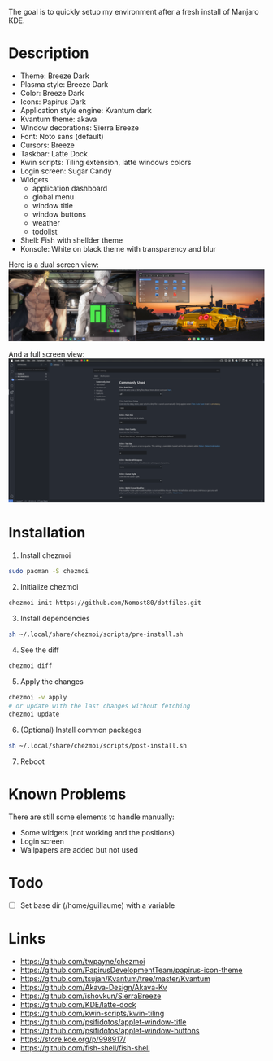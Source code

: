 The goal is to quickly setup my environment after a fresh install of Manjaro KDE.

# Description

* Theme: Breeze Dark
* Plasma style: Breeze Dark
* Color: Breeze Dark
* Icons: Papirus Dark
* Application style engine: Kvantum dark
* Kvantum theme: akava
* Window decorations: Sierra Breeze
* Font: Noto sans (default)
* Cursors: Breeze
* Taskbar: Latte Dock
* Kwin scripts: Tiling extension, latte windows colors
* Login screen: Sugar Candy
* Widgets
  * application dashboard
  * global menu
  * window title
  * window buttons
  * weather
  * todolist
* Shell: Fish with shellder theme
* Konsole: White on black theme with transparency and blur

Here is a dual screen view:
![Screen](images/my_kde.png)

And a full screen view:
![Fullscreen](images/full_screen.png)

# Installation

1. Install chezmoi
```bash
sudo pacman -S chezmoi
```

2. Initialize chezmoi
```bash
chezmoi init https://github.com/Nomost80/dotfiles.git
```

3. Install dependencies
```bash
sh ~/.local/share/chezmoi/scripts/pre-install.sh
```

4. See the diff
```bash
chezmoi diff
```

5. Apply the changes
```bash
chezmoi -v apply
# or update with the last changes without fetching
chezmoi update
```

6. (Optional) Install common packages
```bash
sh ~/.local/share/chezmoi/scripts/post-install.sh
```

7. Reboot

# Known Problems
There are still some elements to handle manually:
* Some widgets (not working and the positions)
* Login screen
* Wallpapers are added but not used

# Todo

- [ ] Set base dir (/home/guillaume) with a variable

# Links

* https://github.com/twpayne/chezmoi
* https://github.com/PapirusDevelopmentTeam/papirus-icon-theme
* https://github.com/tsujan/Kvantum/tree/master/Kvantum
* https://github.com/Akava-Design/Akava-Kv
* https://github.com/ishovkun/SierraBreeze
* https://github.com/KDE/latte-dock
* https://github.com/kwin-scripts/kwin-tiling
* https://github.com/psifidotos/applet-window-title
* https://github.com/psifidotos/applet-window-buttons
* https://store.kde.org/p/998917/
* https://github.com/fish-shell/fish-shell
